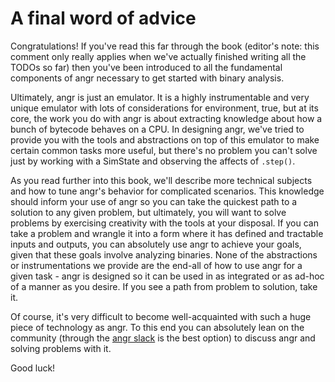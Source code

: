 # A final word of advice

Congratulations!
If you've read this far through the book (editor's note: this comment only really applies when we've actually finished writing all the TODOs so far) then you've been introduced to all the fundamental components of angr necessary to get started with binary analysis.

Ultimately, angr is just an emulator.
It is a highly instrumentable and very unique emulator with lots of considerations for environment, true, but at its core, the work you do with angr is about extracting knowledge about how a bunch of bytecode behaves on a CPU.
In designing angr, we've tried to provide you with the tools and abstractions on top of this emulator to make certain common tasks more useful, but there's no problem you can't solve just by working with a SimState and observing the affects of `.step()`.

As you read further into this book, we'll describe more technical subjects and how to tune angr's behavior for complicated scenarios.
This knowledge should inform your use of angr so you can take the quickest path to a solution to any given problem, but ultimately, you will want to solve problems by exercising creativity with the tools at your disposal.
If you can take a problem and wrangle it into a form where it has defined and tractable inputs and outputs, you can absolutely use angr to achieve your goals, given that these goals involve analyzing binaries.
None of the abstractions or instrumentations we provide are the end-all of how to use angr for a given task - angr is designed so it can be used in as integrated or as ad-hoc of a manner as you desire.
If you see a path from problem to solution, take it.

Of course, it's very difficult to become well-acquainted with such a huge piece of technology as angr.
To this end you can absolutely lean on the community (through the [angr slack](https://angr.io/invite) is the best option) to discuss angr and solving problems with it.

Good luck!
